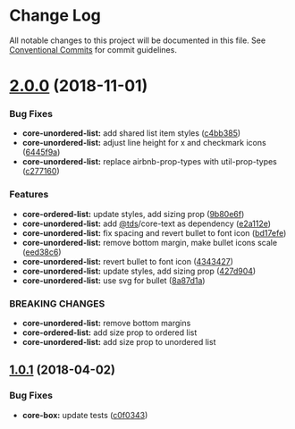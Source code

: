 # Change Log

All notable changes to this project will be documented in this file.
See [Conventional Commits](https://conventionalcommits.org) for commit guidelines.

<a name="2.0.0"></a>
# [2.0.0](https://github.com/telusdigital/tds/compare/@tds/core-unordered-list@1.0.1...@tds/core-unordered-list@2.0.0) (2018-11-01)


### Bug Fixes

* **core-unordered-list:** add shared list item styles ([c4bb385](https://github.com/telusdigital/tds/commit/c4bb385))
* **core-unordered-list:** adjust line height for x and checkmark icons ([6445f9a](https://github.com/telusdigital/tds/commit/6445f9a))
* **core-unordered-list:** replace airbnb-prop-types with util-prop-types ([c277160](https://github.com/telusdigital/tds/commit/c277160))


### Features

* **core-ordered-list:** update styles, add sizing prop ([9b80e6f](https://github.com/telusdigital/tds/commit/9b80e6f))
* **core-unordered-list:** add [@tds](https://github.com/tds)/core-text as dependency ([e2a112e](https://github.com/telusdigital/tds/commit/e2a112e))
* **core-unordered-list:** fix spacing and revert bullet to font icon ([bd17efe](https://github.com/telusdigital/tds/commit/bd17efe))
* **core-unordered-list:** remove bottom margin, make bullet icons scale ([eed38c6](https://github.com/telusdigital/tds/commit/eed38c6))
* **core-unordered-list:** revert bullet to font icon ([4343427](https://github.com/telusdigital/tds/commit/4343427))
* **core-unordered-list:** update styles, add sizing prop ([427d904](https://github.com/telusdigital/tds/commit/427d904))
* **core-unordered-list:** use svg for bullet ([8a87d1a](https://github.com/telusdigital/tds/commit/8a87d1a))


### BREAKING CHANGES

* **core-unordered-list:** remove bottom margins
* **core-ordered-list:** add size prop to ordered list
* **core-unordered-list:** add size prop to unordered list




<a name="1.0.1"></a>
## [1.0.1](https://github.com/telusdigital/tds/compare/@tds/core-unordered-list@1.0.0...@tds/core-unordered-list@1.0.1) (2018-04-02)


### Bug Fixes

* **core-box:** update tests ([c0f0343](https://github.com/telusdigital/tds/commit/c0f0343))
